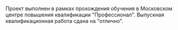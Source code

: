 Проект выполнен в рамках прохождения обучения в Московском центре повышения квалификации "Профессионал".
Выпускная квалификационная работа сдана на "отлично".
